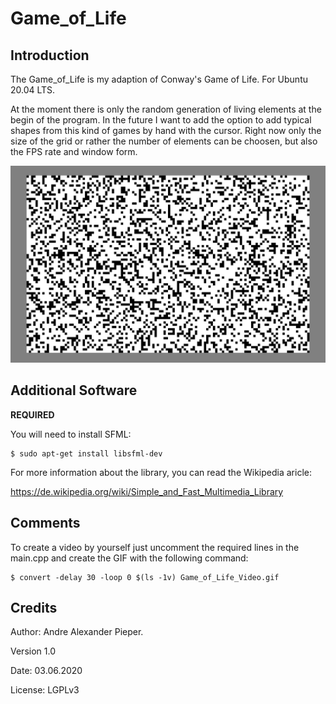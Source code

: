 # Game_of_Life
Introduction
------------

The Game_of_Life is my adaption of Conway's Game of Life. For Ubuntu 20.04 LTS.

At the moment there is only the random generation of living elements at the begin of the program. In the future I want to add the option to add typical shapes from this kind of games by hand with the cursor. Right now only the size of the grid or rather the number of elements can be choosen, but also the FPS rate and window form.

![](Game_of_Life_Video.gif)

Additional Software
-------------------
**REQUIRED**

You will need to install SFML:

	$ sudo apt-get install libsfml-dev

For more information about the library, you can read the Wikipedia aricle:

https://de.wikipedia.org/wiki/Simple_and_Fast_Multimedia_Library

Comments
--------
To create a video by yourself just uncomment the required lines in the main.cpp and create the GIF with the following command:

	$ convert -delay 30 -loop 0 $(ls -1v) Game_of_Life_Video.gif

Credits
-------

Author:  Andre Alexander Pieper.

Version 1.0

Date:  03.06.2020

License: LGPLv3

